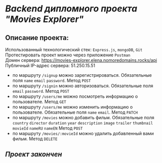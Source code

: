 ***Backend дипломного проекта "Movies Explorer"***
==================================================
## Описание проекта:
Использованный технологический стек: `Express.js`, `mongoDB`, `Git`<br>
Протестировать проект можно через приложение `Postman`<br>
Домен сервера: https://movies-explorer.elena.nomoredomains.rocks/api<br/>
Публичный IP-адрес сервера: 51.250.15.51

* по маршруту `/signup` можно зарегистрироваться. Обязательные поля `name` `email` `password`. Метод `POST`
* по маршруту `/signin` можно авторизоваться. Обязательные поля `email` `password`.  Метод `POST`
* по маршруту `/users/me` можно посмотреть информацию о пользователе. Метод `GET`
* по маршруту `/users/me` можно изменить информацию о пользователе. Обязательные поля `name` `email`. Метод `PATCH` 
* по маршруту `/movies` можно добавить фильм. Обязательные поля `country` `director` `duration` `year` `description` `image` `trailer` `thumbnail` `movieId` `nameRU` `nameEN`         Метод `POST`
* по маршруту `/movies/:movieId` можно удалить добавленный вами фильм. Метод `DELETE` 
  
## ***Проект закончен***
